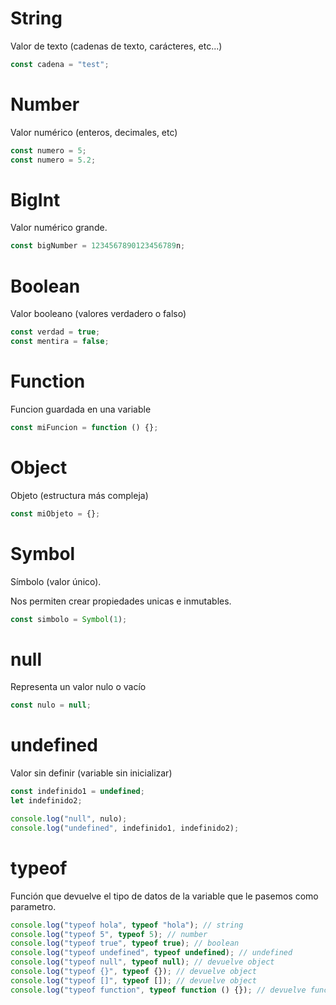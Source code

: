 # String

Valor de texto (cadenas de texto, carácteres, etc...)

```js
const cadena = "test";
```

# Number

Valor numérico (enteros, decimales, etc)

```js
const numero = 5;
const numero = 5.2;
```

# BigInt

Valor numérico grande.

```js
const bigNumber = 1234567890123456789n;
```

# Boolean

Valor booleano (valores verdadero o falso)

```js
const verdad = true;
const mentira = false;
```

# Function

Funcion guardada en una variable

```js
const miFuncion = function () {};
```

# Object

Objeto (estructura más compleja)

```js
const miObjeto = {};
```

# Symbol

Símbolo (valor único).

Nos permiten crear propiedades unicas e inmutables.

```js
const simbolo = Symbol(1);
```

# null

Representa un valor nulo o vacío

```js
const nulo = null;
```

# undefined

Valor sin definir (variable sin inicializar)

```js
const indefinido1 = undefined;
let indefinido2;

console.log("null", nulo);
console.log("undefined", indefinido1, indefinido2);
```

# typeof

Función que devuelve el tipo de datos de la variable que le pasemos como parametro.

```js
console.log("typeof hola", typeof "hola"); // string
console.log("typeof 5", typeof 5); // number
console.log("typeof true", typeof true); // boolean
console.log("typeof undefined", typeof undefined); // undefined
console.log("typeof null", typeof null); // devuelve object
console.log("typeof {}", typeof {}); // devuelve object
console.log("typeof []", typeof []); // devuelve object
console.log("typeof function", typeof function () {}); // devuelve function
```
